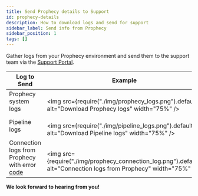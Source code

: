 ```yaml
---
title: Send Prophecy details to Support
id: prophecy-details
description: How to download logs and send for support
sidebar_label: Send info from Prophecy
sidebar_position: 1
tags: []
---
```


Gather logs from your Prophecy environment and send them to the support team via the [Support Portal](https://prophecy.zendesk.com/).

| Log to Send                                                                       | Example                                                                                                                        |
| --------------------------------------------------------------------------------- | ------------------------------------------------------------------------------------------------------------------------------ |
| Prophecy system logs                                                              | <br /><img src={require("./img/prophecy_logs.png").default} alt="Download Prophecy logs" width="75%" /><br />                  |
| Pipeline logs                                                                     | <br /><img src={require("./img/pipeline_logs.png").default} alt="Download Pipeline logs" width="75%" /><br />                  |
| Connection logs from Prophecy with error [code](docs/getting-help/diagnostics.md) | <br /><img src={require("./img/prophecy_connection_log.png").default} alt="Connection logs from Prophecy" width="75%" /><br /> |

**We look forward to hearing from you!**

